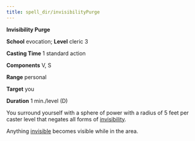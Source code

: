 ```yaml
---
title: spell_dir/invisibilityPurge
---
```

 **Invisibility Purge**

**School** evocation; **Level** cleric 3

**Casting Time** 1 standard action

**Components** V, S

**Range** personal

**Target** you

**Duration** 1 min./level (D)

You surround yourself with a sphere of power with a radius of 5 feet per caster level that negates all forms of [invisibility](invisibility#_invisibility).

Anything [invisible](../glossary#_invisible) becomes visible while in the area.

